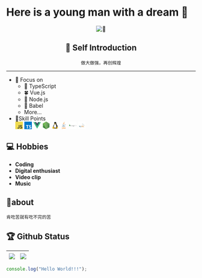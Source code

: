 # Here is a young man with a dream 👋

<div align="center">

<img  width="150" alt="🦑" src="https://count.getloli.com/get/@:MoLing-Dong?theme=rule34">

## 🤷 Self Introduction

    做大做强，再创辉煌

</div>

---

- 🌱 Focus on
  - 🚤 TypeScript
  - 🍀 Vue.js
  - 🌿 Node.js
  - 🚀 Babel
  - More...
- 🔧Skill Points
  <div>
  <img height="20px" width="20px" alt="javascript" src="https://raw.githubusercontent.com/github/explore/80688e429a7d4ef2fca1e82350fe8e3517d3494d/topics/javascript/javascript.png" />
  <img height="20px" width="20px" alt="typescript" src="https://raw.githubusercontent.com/github/explore/80688e429a7d4ef2fca1e82350fe8e3517d3494d/topics/typescript/typescript.png">
  <img height="20px" width="20px" alt="react" src="https://raw.githubusercontent.com/github/explore/80688e429a7d4ef2fca1e82350fe8e3517d3494d/topics/vue/vue.png">
  <img height="20px" width="20px" alt="nodejs" src="https://raw.githubusercontent.com/github/explore/80688e429a7d4ef2fca1e82350fe8e3517d3494d/topics/nodejs/nodejs.png">
  <img height="20px" width="20px" alt="linux" src="https://raw.githubusercontent.com/github/explore/80688e429a7d4ef2fca1e82350fe8e3517d3494d/topics/linux/linux.png">
  <img height="20px" width="20px" alt="java" src="https://raw.githubusercontent.com/github/explore/80688e429a7d4ef2fca1e82350fe8e3517d3494d/topics/java/java.png">
  <img height="20px" width="20px" alt="mongodb" src="https://raw.githubusercontent.com/github/explore/80688e429a7d4ef2fca1e82350fe8e3517d3494d/topics/mongodb/mongodb.png">
  <img height="20px" width="20px" alt="mysql" src="https://raw.githubusercontent.com/github/explore/80688e429a7d4ef2fca1e82350fe8e3517d3494d/topics/mysql/mysql.png">
  </div>

## 💻 Hobbies

- **Coding**
- **Digital enthusiast**
- **Video clip**
- **Music**

## 🤖about

    肯吃苦就有吃不完的苦

## 🏆 Github Status

| <img align="center" src="https://github-readme-stats.vercel.app/api/top-langs/?username=MoLing-Dong&theme=buefy&hide_border=true&hide=Shell,BAtchfile,Stylus" /> | <img align="center" src="https://github-readme-stats.vercel.app/api?username=MoLing-Dong&show_icons=true&include_all_commits=true&theme=buefy&hide_border=true" /> |
| ---------------------------------------------------------------------------------------------------------------------------------------------------------------- | ------------------------------------------------------------------------------------------------------------------------------------------------------------------ |

```js
console.log("Hello World!!!");
```
